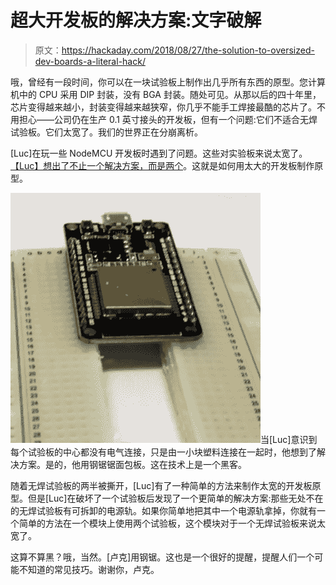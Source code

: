 # 超大开发板的解决方案:文字破解

> 原文：<https://hackaday.com/2018/08/27/the-solution-to-oversized-dev-boards-a-literal-hack/>

哦，曾经有一段时间，你可以在一块试验板上制作出几乎所有东西的原型。您计算机中的 CPU 采用 DIP 封装，没有 BGA 封装。随处可见。从那以后的四十年里，芯片变得越来越小，封装变得越来越狭窄，你几乎不能手工焊接最酷的芯片了。不用担心——公司仍在生产 0.1 英寸接头的开发板，但有一个问题:它们不适合无焊试验板。它们太宽了。我们的世界正在分崩离析。

[Luc]在玩一些 NodeMCU 开发板时遇到了问题。这些对实验板来说太宽了。[【Luc】想出了不止一个解决方案，而是两个](http://lucstechblog.blogspot.com/2018/08/breadboard-hack-for-esp32-and-esp8266.html)。这就是如何用太大的开发板制作原型。

![](img/706054a48c704176a9245f6fdcebd5d6.png)当[Luc]意识到每个试验板的中心都没有电气连接，只是由一小块塑料连接在一起时，他想到了解决方案。是的，他用钢锯锯面包板。这在技术上是一个黑客。

随着无焊试验板的两半被撕开，[Luc]有了一种简单的方法来制作太宽的开发板原型。但是[Luc]在破坏了一个试验板后发现了一个更简单的解决方案:那些无处不在的无焊试验板有可拆卸的电源轨。如果你简单地把其中一个电源轨拿掉，你就有一个简单的方法在一个模块上使用两个试验板，这个模块对于一个无焊试验板来说太宽了。

这算不算黑？哦，当然。[卢克]用钢锯。这也是一个很好的提醒，提醒人们一个可能不知道的常见技巧。谢谢你，卢克。